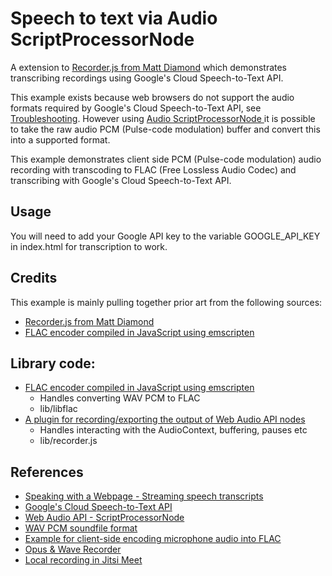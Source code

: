 # Speech to text via Audio ScriptProcessorNode

A extension to [Recorder.js from Matt Diamond](https://github.com/mattdiamond/Recorderjs) which demonstrates transcribing recordings using Google's Cloud Speech-to-Text API.

This example exists because web browsers do not support the audio formats required by Google's Cloud Speech-to-Text API, see [Troubleshooting](https://cloud.google.com/speech-to-text/docs/support). However using [Audio ScriptProcessorNode
](https://developer.mozilla.org/en-US/docs/Web/API/ScriptProcessorNode) it is possible to take the raw audio PCM (Pulse-code modulation) buffer and convert this into a supported format.

This example demonstrates client side PCM (Pulse-code modulation) audio recording with transcoding to FLAC (Free Lossless Audio Codec) and transcribing with Google's Cloud Speech-to-Text API.

## Usage

You will need to add your Google API key to the variable GOOGLE_API_KEY in index.html for transcription to work.

## Credits

This example is mainly pulling together prior art from the following sources:

- [Recorder.js from Matt Diamond](https://github.com/mattdiamond/Recorderjs)
- [FLAC encoder compiled in JavaScript using emscripten](https://github.com/mmig/libflac.js)

## Library code:

- [FLAC encoder compiled in JavaScript using emscripten](https://github.com/mmig/libflac.js)
  - Handles converting WAV PCM to FLAC
  - lib/libflac
- [A plugin for recording/exporting the output of Web Audio API nodes](https://github.com/mattdiamond/Recorderjs)
  - Handles interacting with the AudioContext, buffering, pauses etc
  - lib/recorder.js

## References

- [Speaking with a Webpage - Streaming speech transcripts](https://codelabs.developers.google.com/codelabs/speaking-with-a-webpage)
- [Google's Cloud Speech-to-Text API](https://cloud.google.com/speech-to-text/docs/support)
- [Web Audio API - ScriptProcessorNode](https://developer.mozilla.org/en-US/docs/Web/API/ScriptProcessorNode)
- [WAV PCM soundfile format](http://soundfile.sapp.org/doc/WaveFormat/)
- [Example for client-side encoding microphone audio into FLAC](https://github.com/mmig/speech-to-flac)
- [Opus & Wave Recorder](https://github.com/chris-rudmin/opus-recorder)
- [Local recording in Jitsi Meet](http://blog.radiumz.org/en/article/local-recording-jitsi-meet)
